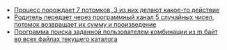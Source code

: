 - [Процесс порождает 7 потомков, 3 из них делают какое-то действие](fork/1-process-creates-7-copies-of-itself/)
- [Родитель передает через программный канал 5 случайных чисел, потомок возвращает их сумму и произведение](pipe/communication-with-fork-through-pipe/)
- [Программа поиска заданной пользователем комбинации из m байт во всех файлах текущего каталога](search-bytes-in-current-dir/)

